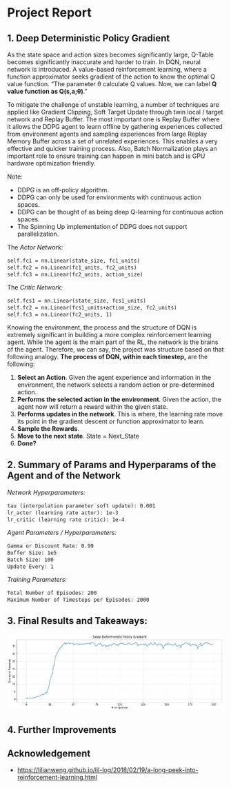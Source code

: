 # Project Report

## 1. Deep Deterministic Policy Gradient
As the state space and action sizes becomes significantly large, Q-Table becomes significantly inaccurate and harder to train. In DQN, neural network is introduced. A value-based reinforcement learning, where a function approximator seeks gradient of the action to know the optimal Q value function. “The parameter θ calculate Q values. Now, we can label **Q value function as Q(s,a;θ)**.”

To mitigate the challenge of unstable learning, a number of techniques are applied like Gradient Clipping, Soft Target Update through twin local / target network and Replay Buffer. The most important one is Replay Buffer where it allows the DDPG agent to learn offline by gathering experiences collected from environment agents and sampling experiences from large Replay Memory Buffer across a set of unrelated experiences. This enables a very effective and quicker training process. Also, Batch Normalization plays an important role to ensure training can happen in mini batch and is GPU hardware optimization friendly.

Note:
 - DDPG is an off-policy algorithm.
 - DDPG can only be used for environments with continuous action spaces.
 - DDPG can be thought of as being deep Q-learning for continuous action spaces.
 - The Spinning Up implementation of DDPG does not support parallelization.

The *Actor Network:*
```
self.fc1 = nn.Linear(state_size, fc1_units)
self.fc2 = nn.Linear(fc1_units, fc2_units)
self.fc3 = nn.Linear(fc2_units, action_size)
```
The *Critic Network:*
```
self.fcs1 = nn.Linear(state_size, fcs1_units)
self.fc2 = nn.Linear(fcs1_units+action_size, fc2_units)
self.fc3 = nn.Linear(fc2_units, 1)
```

Knowing the environment, the process and the structure of DQN is extremely significant in building a more complex reinforcement learning agent. While the agent is the main part of the RL, the network is the brains of the agent. Therefore, we can say, the project was structure based on that following analogy. **The process of DQN, within each timestep,** are the following:
1.	**Select an Action**. Given the agent experience and information in the environment, the network selects a random action or pre-determined action.
2.	**Performs the selected action in the environment**. Given the action, the agent now will return a reward within the given state. 
3.	**Performs updates in the network**. This is where, the learning rate move its point in the gradient descent or function approximator to learn. 
4.	**Sample the Rewards**.
5.	**Move to the next state**. State = Next_State
6.	**Done?**


## 2. Summary of Params and Hyperparams of the Agent and of the Network
*Network Hyperparameters:*
```
tau (interpolation parameter soft update): 0.001
lr_actor (learning rate actor): 1e-3
lr_critic (learning rate critic): 1e-4
```
*Agent Parameters / Hyperparameters:*
```
Gamma or Discount Rate: 0.99
Buffer Size: 1e5
Batch Size: 100
Update Every: 1
```
*Training Parameters:*
```
Total Number of Episodes: 200
Maximum Number of Timesteps per Episodes: 2000
```

## 3. Final Results and Takeaways:

<p align=center><img src="images/graph.png" width="800"/></p>

## 4. Further Improvements



## Acknowledgement
- https://lilianweng.github.io/lil-log/2018/02/19/a-long-peek-into-reinforcement-learning.html



